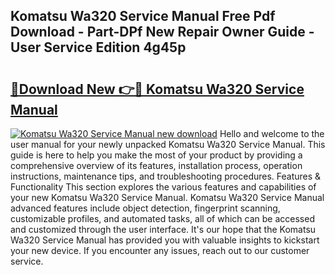 ## Komatsu Wa320 Service Manual Free Pdf Download - Part-DPf New Repair Owner Guide - User Service Edition 4g45p

# <h2><a href="http://bc36976.oget.top/?id=Komatsu+Wa320+Service+Manual">🔗Download New 👉🔴 Komatsu Wa320 Service Manual</a></h2>

[![Komatsu Wa320 Service Manual new download](https://i.imgur.com/5g1atiW.png)](http://bc36976.oget.top/?id=Komatsu+Wa320+Service+Manual)
Hello and welcome to the user manual for your newly unpacked Komatsu Wa320 Service Manual. This guide is here to help you make the most of your product by providing a comprehensive overview of its features, installation process, operation instructions, maintenance tips, and troubleshooting procedures. Features & Functionality This section explores the various features and capabilities of your new Komatsu Wa320 Service Manual. Komatsu Wa320 Service Manual advanced features include object detection, fingerprint scanning, customizable profiles, and automated tasks, all of which can be accessed and customized through the user interface. It's our hope that the Komatsu Wa320 Service Manual has provided you with valuable insights to kickstart your new device. If you encounter any issues, reach out to our customer service.
